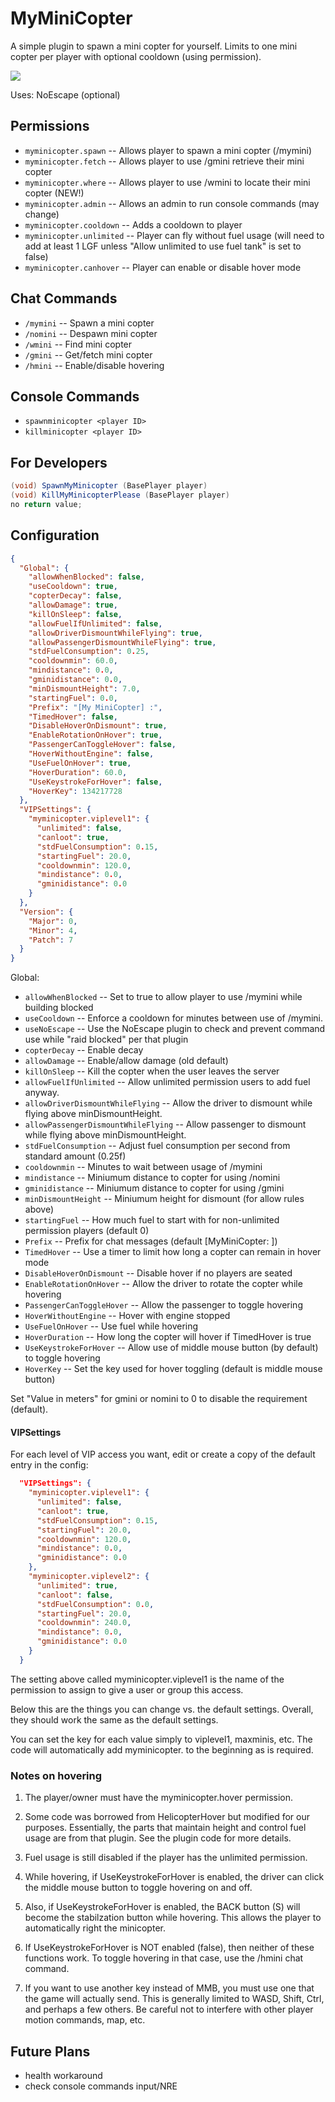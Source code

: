 # MyMiniCopter
A simple plugin to spawn a mini copter for yourself. Limits to one mini copter per player with optional cooldown (using permission).

![](https://www.remod.org/sites/default/files/inline-images/mincopter.jpg)

Uses: NoEscape (optional)

## Permissions

- `myminicopter.spawn` -- Allows player to spawn a mini copter (/mymini)
- `myminicopter.fetch`    -- Allows player to use /gmini retrieve their mini copter
- `myminicopter.where`    -- Allows player to use /wmini to locate their mini copter (NEW!)
- `myminicopter.admin`  -- Allows an admin to run console commands (may change)
- `myminicopter.cooldown` -- Adds a cooldown to player
- `myminicopter.unlimited` -- Player can fly without fuel usage (will need to add at least 1 LGF unless "Allow unlimited to use fuel tank" is set to false)
- `myminicopter.canhover` -- Player can enable or disable hover mode

## Chat Commands

- `/mymini` -- Spawn a mini copter
- `/nomini` -- Despawn mini copter
- `/wmini`  -- Find mini copter
- `/gmini`  -- Get/fetch mini copter
- `/hmini`  -- Enable/disable hovering

## Console Commands

- `spawnminicopter <player ID>`
- `killminicopter <player ID>`

## For Developers

```csharp
(void) SpawnMyMinicopter (BasePlayer player)
(void) KillMyMinicopterPlease (BasePlayer player)
no return value;
```

## Configuration

```json
{
  "Global": {
    "allowWhenBlocked": false,
    "useCooldown": true,
    "copterDecay": false,
    "allowDamage": true,
    "killOnSleep": false,
    "allowFuelIfUnlimited": false,
    "allowDriverDismountWhileFlying": true,
    "allowPassengerDismountWhileFlying": true,
    "stdFuelConsumption": 0.25,
    "cooldownmin": 60.0,
    "mindistance": 0.0,
    "gminidistance": 0.0,
    "minDismountHeight": 7.0,
    "startingFuel": 0.0,
    "Prefix": "[My MiniCopter] :",
    "TimedHover": false,
    "DisableHoverOnDismount": true,
    "EnableRotationOnHover": true,
    "PassengerCanToggleHover": false,
    "HoverWithoutEngine": false,
    "UseFuelOnHover": true,
    "HoverDuration": 60.0,
    "UseKeystrokeForHover": false,
    "HoverKey": 134217728
  },
  "VIPSettings": {
    "myminicopter.viplevel1": {
      "unlimited": false,
      "canloot": true,
      "stdFuelConsumption": 0.15,
      "startingFuel": 20.0,
      "cooldownmin": 120.0,
      "mindistance": 0.0,
      "gminidistance": 0.0
    }
  },
  "Version": {
    "Major": 0,
    "Minor": 4,
    "Patch": 7
  }
}
```

Global:

- `allowWhenBlocked` -- Set to true to allow player to use /mymini while building blocked
- `useCooldown` -- Enforce a cooldown for minutes between use of /mymini.
- `useNoEscape` -- Use the NoEscape plugin to check and prevent command use while "raid blocked" per that plugin
- `copterDecay` -- Enable decay
- `allowDamage` -- Enable/allow damage (old default)
- `killOnSleep` -- Kill the copter when the user leaves the server
- `allowFuelIfUnlimited` -- Allow unlimited permission users to add fuel anyway.
- `allowDriverDismountWhileFlying` -- Allow the driver to dismount while flying above minDismountHeight.
- `allowPassengerDismountWhileFlying` --  Allow passenger to dismount while flying above minDismountHeight.
- `stdFuelConsumption` -- Adjust fuel consumption per second from standard amount (0.25f)
- `cooldownmin` -- Minutes to wait between usage of /mymini
- `mindistance` -- Miniumum distance to copter for using /nomini
- `gminidistance` -- Miniumum distance to copter for using /gmini
- `minDismountHeight` -- Miniumum height for dismount (for allow rules above)
- `startingFuel` -- How much fuel to start with for non-unlimited permission players (default 0)
- `Prefix` -- Prefix for chat messages (default [MyMiniCopter: ])
- `TimedHover` -- Use a timer to limit how long a copter can remain in hover mode
- `DisableHoverOnDismount` -- Disable hover if no players are seated
- `EnableRotationOnHover` -- Allow the driver to rotate the copter while hovering
- `PassengerCanToggleHover` -- Allow the passenger to toggle hovering
- `HoverWithoutEngine` -- Hover with engine stopped
- `UseFuelOnHover` -- Use fuel while hovering
- `HoverDuration` -- How long the copter will hover if TimedHover is true
- `UseKeystrokeForHover` -- Allow use of middle mouse button (by default) to toggle hovering
- `HoverKey` -- Set the key used for hover toggling (default is middle mouse button)

Set "Value in meters" for gmini or nomini to 0 to disable the requirement (default).

#### VIPSettings

For each level of VIP access you want, edit or create a copy of the default entry in the config:

```json
  "VIPSettings": {
    "myminicopter.viplevel1": {
      "unlimited": false,
      "canloot": true,
      "stdFuelConsumption": 0.15,
      "startingFuel": 20.0,
      "cooldownmin": 120.0,
      "mindistance": 0.0,
      "gminidistance": 0.0
    },
    "myminicopter.viplevel2": {
      "unlimited": true,
      "canloot": false,
      "stdFuelConsumption": 0.0,
      "startingFuel": 20.0,
      "cooldownmin": 240.0,
      "mindistance": 0.0,
      "gminidistance": 0.0
    }
  }
```

The setting above called myminicopter.viplevel1 is the name of the permission to assign to give a user or group this access.

Below this are the things you can change vs. the default settings.  Overall, they should work the same as the default settings.

You can set the key for each value simply to viplevel1, maxminis, etc.  The code will automatically add myminicopter. to the beginning as is required.

### Notes on hovering

1. The player/owner must have the myminicopter.hover permission.

2. Some code was borrowed from HelicopterHover but modified for our purposes.  Essentially, the parts that maintain height and control fuel usage are from that plugin.  See the plugin code for more details.

3. Fuel usage is still disabled if the player has the unlimited permission.

4. While hovering, if UseKeystrokeForHover is enabled, the driver can click the middle mouse button to toggle hovering on and off.

5. Also, if UseKeystrokeForHover is enabled, the BACK button (S) will become the stabilzation button while hovering.  This allows the player to automatically right the minicopter.

6. If UseKeystrokeForHover is NOT enabled (false), then neither of these functions work.  To toggle hovering in that case, use the /hmini chat command.

7. If you want to use another key instead of MMB, you must use one that the game will actually send.  This is generally limited to WASD, Shift, Ctrl, and perhaps a few others.  Be careful not to interfere with other player motion commands, map, etc.

## Future Plans

* health workaround
* check console commands input/NRE
